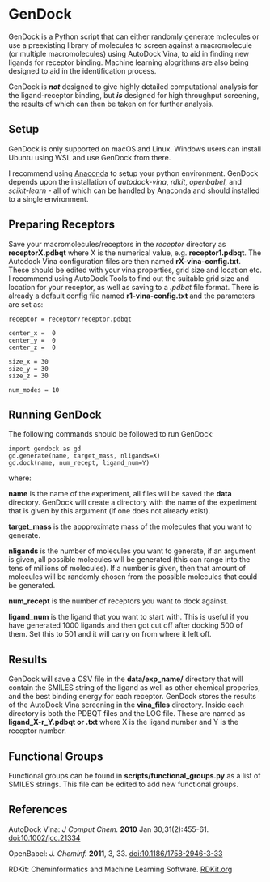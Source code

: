 # GenDock

GenDock is a Python script that can either randomly generate molecules or use a preexisting library of molecules to screen against a macromolecule (or multiple macromolecules) using AutoDock Vina, to aid in finding new ligands for receptor binding. Machine learning alogrithms are also being designed to aid in the identification process.

GenDock is ***not*** designed to give highly detailed computational analysis for the ligand-receptor binding, but ***is*** designed for high throughput screening, the results of which can then be taken on for further analysis. 

## Setup

GenDock is only supported on macOS and Linux. Windows users can install Ubuntu using WSL and use GenDock from there.

I recommend using [Anaconda](https://www.anaconda.com/download) to setup your python environment. GenDock depends upon the installation of *autodock-vina*, *rdkit*, *openbabel*, and  *scikit-learn* - all of which can be handled by Anaconda and should installed to a single environment.

## Preparing Receptors

Save your macromolecules/receptors in the *receptor* directory as **receptorX.pdbqt** where X is the numerical value, e.g. **receptor1.pdbqt**. The Autodock Vina configuration files are then named **rX-vina-config.txt**. These should be edited with your vina properties, grid size and location etc. I recommend using AutoDock Tools to find out the suitable grid size and location for your receptor, as well as saving to a *.pdbqt* file format. There is already a default config file named **r1-vina-config.txt** and the parameters are set as:
```
receptor = receptor/receptor.pdbqt

center_x =  0
center_y =  0
center_z =  0

size_x = 30
size_y = 30
size_z = 30

num_modes = 10
```
## Running GenDock

The following commands should be followed to run GenDock:

```
import gendock as gd
gd.generate(name, target_mass, nligands=X)
gd.dock(name, num_recept, ligand_num=Y)
```
where:
 
**name** is the name of the experiment, all files will be saved the **data** directory. GenDock will create a directory with the name of the experiment that is given by this argument (if one does not already exist).

**target_mass** is the appproximate mass of the molecules that you want to generate.

**nligands** is the number of molecules you want to generate, if an argument is given, all possible molecules will be generated (this can range into the tens of millions of molecules). If a number is given, then that amount of molecules will be randomly chosen from the possible molecules that could be generated.

**num_recept** is the number of receptors you want to dock against.

**ligand_num** is the ligand that you want to start with. This is useful if you have generated 1000 ligands and then got cut off after docking 500 of them. Set this to 501 and it will carry on from where it left off.

## Results

GenDock will save a CSV file in the **data/exp_name/** directory that will contain the SMILES string of the ligand as well as other chemical properies, and the best binding energy for each receptor. GenDock stores the results of the AutoDock Vina screening in the **vina_files** directory. Inside each directory is both the PDBQT files and the LOG file. These are named as **ligand_X-r_Y.pdbqt or .txt** where X is the ligand number and Y is the receptor number.

## Functional Groups
Functional groups can be found in **scripts/functional_groups.py** as a list of SMILES strings. This file can be edited to add new functional groups.

## References

AutoDock Vina: *J Comput Chem.* **2010** Jan 30;31(2):455-61. [doi:10.1002/jcc.21334](https://doi.org/10.1002/jcc.21334)

OpenBabel: *J. Cheminf.* **2011**, 3, 33. [doi:10.1186/1758-2946-3-33](https://doi.org/10.1186/1758-2946-3-33)

RDKit: Cheminformatics and Machine Learning Software. [RDKit.org](https://www.rdkit.org)
